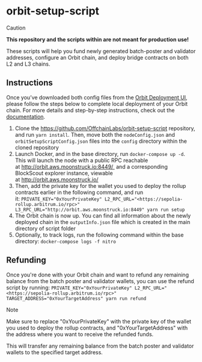 # orbit-setup-script

> [!CAUTION]
> **This repository and the scripts within are not meant for production use!**
 
These scripts will help you fund newly generated batch-poster and validator addresses, configure an Orbit chain, and deploy bridge contracts on both L2 and L3 chains.

## Instructions

Once you’ve downloaded both config files from the [Orbit Deployment UI](https://orbit.arbitrum.io/), please follow the steps below to complete local deployment of your Orbit chain. For more details and step-by-step instructions, check out the [documentation](https://developer.arbitrum.io/launch-orbit-chain/orbit-quickstart).

1. Clone the https://github.com/OffchainLabs/orbit-setup-script repository, and run `yarn install`. Then, move both the `nodeConfig.json` and `orbitSetupScriptConfig.json` files into the `config` directory within the cloned repository
2. Launch Docker, and in the base directory, run `docker-compose up -d`. This will launch the node with a public RPC reachable at http://orbit.aws.moonstruck.io:8449/  and a corresponding BlockScout explorer instance, viewable at http://orbit.aws.moonstruck.io/
3. Then, add the private key for the wallet you used to deploy the rollup contracts earlier in the following command, and run it: `PRIVATE_KEY="0xYourPrivateKey" L2_RPC_URL="<https://sepolia-rollup.arbitrum.io/rpc>" L3_RPC_URL="http://orbit.aws.moonstruck.io:8449" yarn run setup`
4. The Orbit chain is now up. You can find all information about the newly deployed chain in the `outputInfo.json` file which is created in the main directory of script folder
5. Optionally, to track logs, run the following command within the base directory: `docker-compose logs -f nitro`

## Refunding

Once you're done with your Orbit chain and want to refund any remaining balance from the batch poster and validator wallets, you can use the refund script by running: `PRIVATE_KEY="0xYourPrivateKey" L2_RPC_URL="<https://sepolia-rollup.arbitrum.io/rpc>" TARGET_ADDRESS="0xYourTargetAddress" yarn run refund`

> [!NOTE]
> Make sure to replace "0xYourPrivateKey" with the private key of the wallet you used to deploy the rollup contracts, and "0xYourTargetAddress" with the address where you want to receive the refunded funds.

This will transfer any remaining balance from the batch poster and validator wallets to the specified target address.
